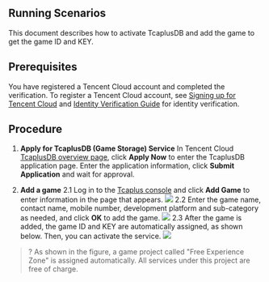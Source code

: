 [//]: # (chinagitpath:XXXXX)

## Running Scenarios
This document describes how to activate TcaplusDB and add the game to get the game ID and KEY.

##  Prerequisites
You have registered a Tencent Cloud account and completed the verification.
To register a Tencent Cloud account, see [Signing up for Tencent Cloud](https://cloud.tencent.com/document/product/378/17985) and [Identity Verification Guide](https://cloud.tencent.com/document/product/378/3629) for identity verification.


## Procedure
1. **Apply for TcaplusDB (Game Storage) Service**
In Tencent Cloud [TcaplusDB overview page](https://cloud.tencent.com/product/tcaplus), click **Apply Now** to enter the TcaplusDB application page. Enter the application information, click **Submit Application** and wait for approval.

2. **Add a game**
2.1 Log in to the [Tcaplus console](https://console.cloud.tencent.com/gameservice) and click **Add Game** to enter information in the page that appears.
![](https://main.qcloudimg.com/raw/e70fd4a7ad1dad2f2f89f2df06979875.png)
2.2 Enter the game name, contact name, mobile number, development platform and sub-category as needed, and click **OK** to add the game.
![](https://main.qcloudimg.com/raw/0766b5d9d62e7d2b11352c3e24af70b7.png)
2.3 After the game is added, the game ID and KEY are automatically assigned, as shown below. Then, you can activate the service.
![](https://main.qcloudimg.com/raw/fdda4a1ee99d6b51dac0a8c346fdacd4.png)

>? As shown in the figure, a game project called "Free Experience Zone" is assigned automatically. All services under this project are free of charge.

